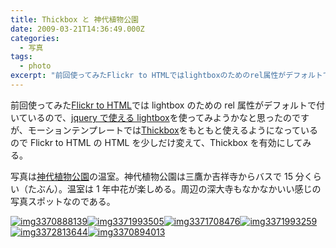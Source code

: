 ```yaml
---
title: Thickbox と 神代植物公園
date: 2009-03-21T14:36:49.000Z
categories:
  - 写真
tags:
  - photo
excerpt: "前回使ってみたFlickr to HTMLではlightboxのためのrel属性がデフォルトで付いているので、jqueryで使えるlightboxを使ってみようかなと思ったのですが、モーションテンプレートではThickboxをもともと使えるようになっているのでFlickr to HTML のHTMLを少しだけ変えて、Thickboxを有効にしてみる。"
---
```


前回使ってみた[Flickr to HTML](/blog//2009/03/flickr-to-html/)では lightbox のための rel 属性がデフォルトで付いているので、[jquery で使える lightbox](http://leandrovieira.com/projects/jquery/lightbox/)を使ってみようかなと思ったのですが、モーションテンプレートでは[Thickbox](http://jquery.com/demo/thickbox/)をもともと使えるようになっているので Flickr to HTML の HTML を少しだけ変えて、Thickbox を有効にしてみる。

写真は[神代植物公園](http://www.kensetsu.metro.tokyo.jp/seibuk/jindai/index.html)の温室。神代植物公園は三鷹か吉祥寺からバスで 15 分くらい（たぶん）。温室は 1 年中花が楽しめる。周辺の深大寺もなかなかいい感じの写真スポットなのである。

[![](http://farm4.static.flickr.com/3636/3370888139_1dcc911ae6_m.jpg "img3370888139")](http://farm4.static.flickr.com/3636/3370888139_1dcc911ae6_b.jpg)[![](http://farm4.static.flickr.com/3644/3371993505_e82d21d6bf_m.jpg "img3371993505")](http://farm4.static.flickr.com/3644/3371993505_e82d21d6bf_b.jpg)[![](http://farm4.static.flickr.com/3549/3371708476_f46d767dda_m.jpg "img3371708476")](http://farm4.static.flickr.com/3549/3371708476_f46d767dda_b.jpg)[![](http://farm4.static.flickr.com/3635/3371993259_5e3f1ee990_m.jpg "img3371993259")](http://farm4.static.flickr.com/3635/3371993259_5e3f1ee990_b.jpg)[![](http://farm4.static.flickr.com/3544/3372813644_b6909d6fb1_m.jpg "img3372813644")](http://farm4.static.flickr.com/3544/3372813644_b6909d6fb1_b.jpg)[![](http://farm4.static.flickr.com/3551/3370894013_a31cc37fdd_m.jpg "img3370894013")](http://farm4.static.flickr.com/3551/3370894013_a31cc37fdd_b.jpg)
